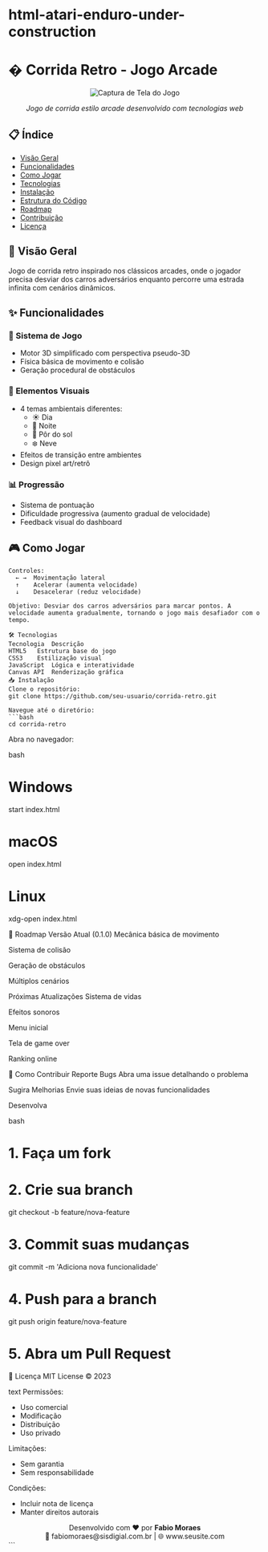 # html-atari-enduro-under-construction

# � Corrida Retro - Jogo Arcade

<div align="center">
  <img src="https://via.placeholder.com/800x400/000000/FFFFFF/?text=Corrida+Retro+Game" alt="Captura de Tela do Jogo">
  <p><em>Jogo de corrida estilo arcade desenvolvido com tecnologias web</em></p>
</div>

## 📋 Índice

- [Visão Geral](#-visão-geral)
- [Funcionalidades](#✨-funcionalidades)
- [Como Jogar](#🎮-como-jogar)
- [Tecnologias](#🛠️-tecnologias)
- [Instalação](#📥-instalação)
- [Estrutura do Código](#📂-estrutura-do-código)
- [Roadmap](#🚀-roadmap)
- [Contribuição](#🤝-como-contribuir)
- [Licença](#📜-licença)

## 🌟 Visão Geral

Jogo de corrida retro inspirado nos clássicos arcades, onde o jogador precisa desviar dos carros adversários enquanto percorre uma estrada infinita com cenários dinâmicos.

## ✨ Funcionalidades

### 🚥 Sistema de Jogo
- Motor 3D simplificado com perspectiva pseudo-3D
- Física básica de movimento e colisão
- Geração procedural de obstáculos

### 🎨 Elementos Visuais
- 4 temas ambientais diferentes:
  - ☀️ Dia
  - 🌙 Noite
  - 🌇 Pôr do sol
  - ❄️ Neve
- Efeitos de transição entre ambientes
- Design pixel art/retrô

### 📊 Progressão
- Sistema de pontuação
- Dificuldade progressiva (aumento gradual de velocidade)
- Feedback visual do dashboard

## 🎮 Como Jogar

```plaintext
Controles:
  ← →  Movimentação lateral
  ↑    Acelerar (aumenta velocidade)
  ↓    Desacelerar (reduz velocidade)

Objetivo: Desviar dos carros adversários para marcar pontos. A velocidade aumenta gradualmente, tornando o jogo mais desafiador com o tempo.

🛠️ Tecnologias
Tecnologia	Descrição
HTML5	Estrutura base do jogo
CSS3	Estilização visual
JavaScript	Lógica e interatividade
Canvas API	Renderização gráfica
📥 Instalação
Clone o repositório:
git clone https://github.com/seu-usuario/corrida-retro.git

Navegue até o diretório:
```bash
cd corrida-retro
```
Abra no navegador:

bash
# Windows
start index.html

# macOS
open index.html

# Linux
xdg-open index.html


🚀 Roadmap
Versão Atual (0.1.0)
Mecânica básica de movimento

Sistema de colisão

Geração de obstáculos

Múltiplos cenários

Próximas Atualizações
Sistema de vidas

Efeitos sonoros

Menu inicial

Tela de game over

Ranking online

🤝 Como Contribuir
Reporte Bugs
Abra uma issue detalhando o problema

Sugira Melhorias
Envie suas ideias de novas funcionalidades

Desenvolva

bash
# 1. Faça um fork
# 2. Crie sua branch
git checkout -b feature/nova-feature

# 3. Commit suas mudanças
git commit -m 'Adiciona nova funcionalidade'

# 4. Push para a branch
git push origin feature/nova-feature

# 5. Abra um Pull Request
📜 Licença
MIT License © 2023 

text
Permissões:
- Uso comercial
- Modificação
- Distribuição
- Uso privado

Limitações:
- Sem garantia
- Sem responsabilidade

Condições:
- Incluir nota de licença
- Manter direitos autorais
<div align="center"> Desenvolvido com ❤️ por <strong>Fabio Moraes</strong><br> 📧 fabiomoraes@sisdigial.com.br | 🌐 www.seusite.com </div> ```
